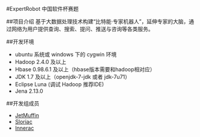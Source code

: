 #ExpertRobot
中国软件杯赛题

##项目介绍
基于大数据处理技术构建“比特能·专家机器人”，延伸专家的大脑，通过网络为用户提供查询、搜索、提问、推送与咨询等各类服务。 

##开发环境
* ubuntu 系统或 windows 下的 cygwin 环境
* Hadoop 2.4.0 及以上
* Hbase 0.98.6.1 及以上（hbase版本需要和hadoop相对应）
* JDK 1.7 及以上（openjdk-7-jdk 或者 jdk-7u71）
* Eclipse Luna (调试 Hadoop 推荐IDE)
* Jena 2.13.0

##开发组成员
* [JetMuffin](https://github.com/JetMuffin/) 
* [Sloriac](http://github.com/sunzequn/)
* [Innerac](http://github.com/InnerAc/)
